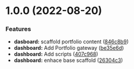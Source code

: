 # 1.0.0 (2022-08-20)


### Features

* **dasboard:** scaffold portfolio content ([846c8b9](https://github.com/TimDMorris/InWhichILearnReact/commit/846c8b92054a6be0794a2ff38dee3c563cfc0508))
* **dashboard:** Add Portfolio gateway ([be35e6d](https://github.com/TimDMorris/InWhichILearnReact/commit/be35e6d97ba49c40cf7fd8101a5dcbb220250039))
* **dashboard:** Add scripts ([407c968](https://github.com/TimDMorris/InWhichILearnReact/commit/407c968bfcdc434437140ce95d11d86585676c9c))
* **dashboard:** enhace base scaffold ([26304c3](https://github.com/TimDMorris/InWhichILearnReact/commit/26304c3732307ed27c4213aed8a67b7eafe584ae))
